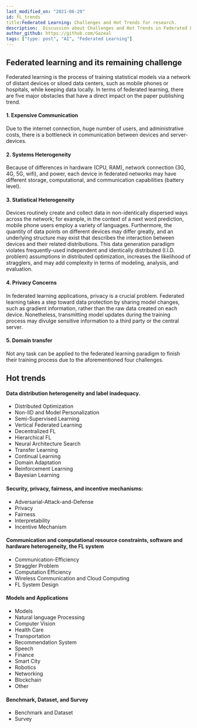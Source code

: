 ```yaml
---
last_modified_on: "2021-06-20"           
id: FL_trends     
title:Federated Learning: Challenges and Hot Trends for research.
description:  Discussion about Challenges and Hot Trends in Federated Learning for research.      
author_github: https://github.com/Gazeal  
tags: ["type: post", "AI", "Federated Learning"]
---
```


## Federated learning and its remaining challenge

Federated learning is the process of training statistical models via a network of distant devices or siloed data centers, such as mobile phones or hospitals, while keeping data locally. In terms of federated learning, there are five major obstacles that have a direct impact on the paper publishing trend.

#### 1. Expensive Communication
Due to the internet connection, huge number of users, and administrative costs, there is a bottleneck in communication between devices and server-devices.
    
#### 2. Systems Heterogeneity
Because of differences in hardware (CPU, RAM), network connection (3G, 4G, 5G, wifi), and power, each device in federated networks may have different storage, computational, and communication capabilities (battery level).
    
#### 3. Statistical Heterogeneity
Devices routinely create and collect data in non-identically dispersed ways across the network; for example, in the context of a next word prediction, mobile phone users employ a variety of languages. Furthermore, the quantity of data points on different devices may differ greatly, and an underlying structure may exist that describes the interaction between devices and their related distributions. This data generation paradigm violates frequently-used independent and identically distributed (I.I.D. problem) assumptions in distributed optimization, increases the likelihood of stragglers, and may add complexity in terms of modeling, analysis, and evaluation.
    
#### 4. Privacy Concerns
In federated learning applications, privacy is a crucial problem. Federated learning takes a step toward data protection by sharing model changes, such as gradient information, rather than the raw data created on each device. Nonetheless, transmitting model updates during the training process may divulge sensitive information to a third party or the central server.
    
#### 5. Domain transfer
Not any task can be applied to the federated learning paradigm to finish their training process due to the aforementioned four challenges.

## Hot trends
#### Data distribution heterogeneity and label inadequacy.
-   Distributed Optimization    
-   Non-IID and Model Personalization    
-   Semi-Supervised Learning    
-   Vertical Federated Learning    
-   Decentralized FL    
-   Hierarchical FL    
-   Neural Architecture Search    
-   Transfer Learning    
-   Continual Learning    
-   Domain Adaptation    
-   Reinforcement Learning    
-   Bayesian Learning 
#### Security, privacy, fairness, and incentive mechanisms:
-   Adversarial-Attack-and-Defense    
-   Privacy    
-   Fairness    
-   Interpretability    
-   Incentive Mechanism    
#### Communication and computational resource constraints, software and hardware heterogeneity, the FL system
-   Communication-Efficiency    
-   Straggler Problem    
-   Computation Efficiency    
-   Wireless Communication and Cloud Computing    
-   FL System Design
#### Models and Applications
-   Models    
-   Natural language Processing    
-   Computer Vision    
-   Health Care    
-   Transportation    
-   Recommendation System    
-   Speech
-   Finance    
-   Smart City    
-   Robotics    
-   Networking    
-   Blockchain    
-   Other
#### Benchmark, Dataset, and Survey
-   Benchmark and Dataset
-   Survey
